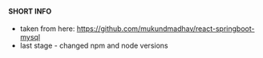 #### SHORT INFO

- taken from here: https://github.com/mukundmadhav/react-springboot-mysql
- last stage - changed npm and node versions